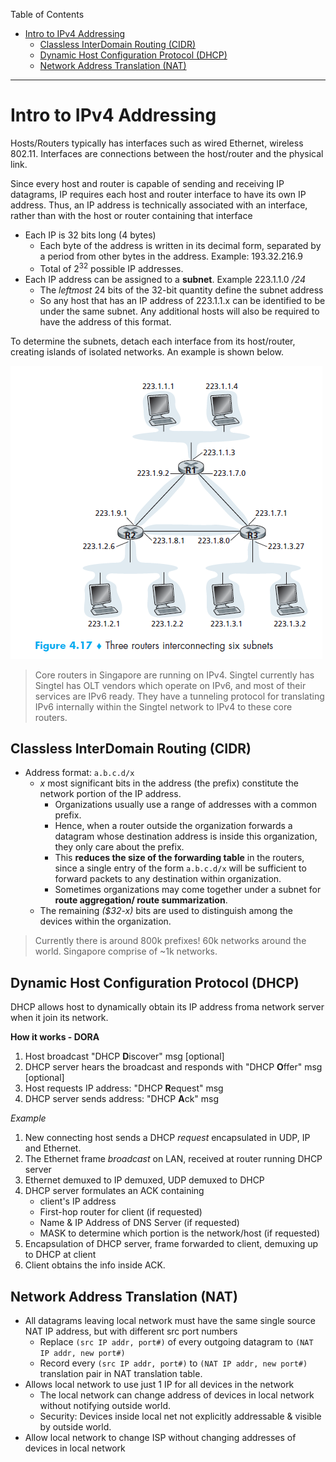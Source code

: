 Table of Contents
- [Intro to IPv4 Addressing](#intro-to-ipv4-addressing)
  - [Classless InterDomain Routing (CIDR)](#classless-interdomain-routing-cidr)
  - [Dynamic Host Configuration Protocol (DHCP)](#dynamic-host-configuration-protocol-dhcp)
  - [Network Address Translation (NAT)](#network-address-translation-nat)

<hr>

# Intro to IPv4 Addressing

Hosts/Routers typically has interfaces such as wired Ethernet, wireless 802.11. Interfaces are connections between the host/router and the physical link.

Since every host and router is capable of sending and receiving IP datagrams, IP requires each host and router interface to have its own IP address. Thus, an IP address is technically associated with an interface, rather than with the host or router containing that interface

- Each IP is 32 bits long (4 bytes)
  - Each byte of the address is written in its decimal form, separated by a period from other bytes in the address. Example: 193.32.216.9 
  - Total of $2^{32}$ possible IP addresses.
- Each IP address can be assigned to a **subnet**. Example 223.1.1.0 */24*
  -  The *leftmost*  24 bits of the 32-bit quantity define the subnet address
  -  So any host that has an IP address of 223.1.1.x can be identified to be under the same subnet. Any additional hosts will also be required to have the address of this format. 

To determine the subnets, detach each interface from its host/router, creating islands of isolated networks. An example is shown below.

![](pictures/subnet_example.png)

> Core routers in Singapore are running on IPv4. Singtel currently has  Singtel has OLT vendors which operate on IPv6, and most of their services are IPv6 ready. They have a tunneling protocol for translating IPv6 internally within the Singtel network to IPv4 to these core routers.


## Classless InterDomain Routing (CIDR)

- Address format: `a.b.c.d/x`
  - *x* most significant bits in the address (the prefix) constitute the network portion of the IP address. 
    - Organizations usually use a range of addresses with a common prefix. 
    - Hence, when a router outside the organization forwards a datagram whose destination address is inside this organization, they only care about the prefix.
    - This **reduces the size of the forwarding table** in the routers, since a single entry of the form `a.b.c.d/x` will be sufficient to forward packets to any destination within organization.
    - Sometimes organizations may come together under a subnet for **route aggregation/ route summarization**.
  - The remaining *($32-x)* bits are used to distinguish among the devices within the organization. 

> Currently there is around 800k prefixes! 60k networks around the world. Singapore comprise of ~1k networks.

## Dynamic Host Configuration Protocol (DHCP)

DHCP allows host to dynamically obtain its IP address froma network server when it join its network.

**How it works - DORA**

1. Host broadcast "DHCP **D**iscover" msg [optional]
2. DHCP server hears the broadcast and responds with "DHCP **O**ffer" msg [optional]
3. Host requests IP address: "DHCP **R**equest" msg
4. DHCP server sends address: "DHCP **A**ck" msg

*Example*

1. New connecting host sends a DHCP *request* encapsulated in UDP, IP and Ethernet.
2. The Ethernet frame *broadcast* on LAN, received at router running DHCP server
3. Ethernet demuxed to IP demuxed, UDP demuxed to DHCP
4. DHCP server formulates an ACK containing
   -  client's IP address
   -  First-hop router for client (if requested)
   -  Name & IP Address of DNS Server (if requested)
   -  MASK to determine which portion is the network/host (if requested)
5. Encapsulation of DHCP server, frame forwarded to client, demuxing up to DHCP at client
6. Client obtains the info inside ACK.

## Network Address Translation (NAT)

- All datagrams leaving local network must have the same single source NAT IP address, but with different src port numbers
  - Replace `(src IP addr, port#)` of every outgoing datagram to `(NAT IP addr, new port#)`
  - Record every `(src IP addr, port#)` to `(NAT IP addr, new port#)` translation pair in NAT translation table.
- Allows local network to use just 1 IP for all devices in the network
  - The local network can change address of devices in local network without notifying outside world.
  - Security: Devices inside local net not explicitly addressable & visible by outside world. 
- Allow local network to change ISP without changing addresses of devices in local network